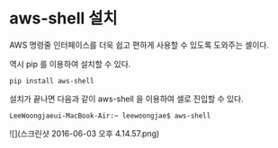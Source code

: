 # aws-shell 설치
AWS 명령줄 인터페이스를 더욱 쉽고 편하게 사용할 수 있도록 도와주는 셸이다.

역시 pip 를 이용하여 설치할 수 있다.

```
pip install aws-shell
```

설치가 끝나면 다음과 같이 aws-shell 을 이용하여 셀로 진입할 수 있다.

```
LeeWoongjaeui-MacBook-Air:~ leewoongjae$ aws-shell
```

![](스크린샷 2016-06-03 오후 4.14.57.png)